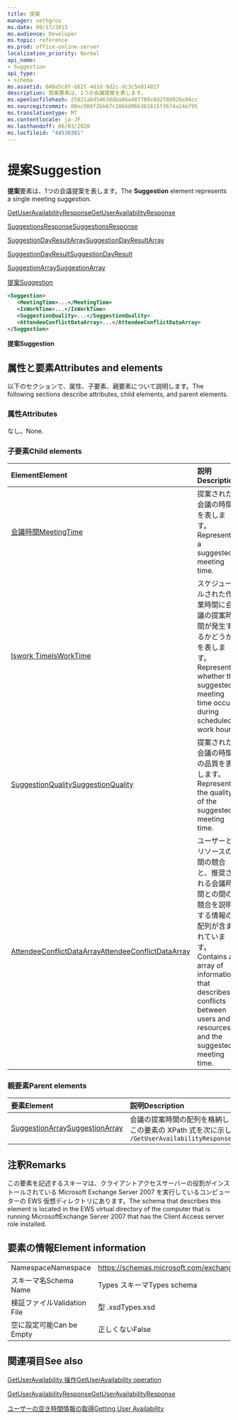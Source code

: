 ```yaml
---
title: 提案
manager: sethgros
ms.date: 09/17/2015
ms.audience: Developer
ms.topic: reference
ms.prod: office-online-server
localization_priority: Normal
api_name:
- Suggestion
api_type:
- schema
ms.assetid: 040a5c8f-b62f-4d1d-9d2c-dc3c5e01481f
description: 提案要素は、1つの会議提案を表します。
ms.openlocfilehash: 25821abd5463ddba86a487709c8d2f8d928a94cc
ms.sourcegitcommit: 88ec988f2bb67c1866d06b361615f3674a24e795
ms.translationtype: MT
ms.contentlocale: ja-JP
ms.lasthandoff: 06/03/2020
ms.locfileid: "44530381"
---
```

# <a name="suggestion"></a><span data-ttu-id="5b312-103">提案</span><span class="sxs-lookup"><span data-stu-id="5b312-103">Suggestion</span></span>

<span data-ttu-id="5b312-104">**提案**要素は、1つの会議提案を表します。</span><span class="sxs-lookup"><span data-stu-id="5b312-104">The **Suggestion** element represents a single meeting suggestion.</span></span> 
  
[<span data-ttu-id="5b312-105">GetUserAvailabilityResponse</span><span class="sxs-lookup"><span data-stu-id="5b312-105">GetUserAvailabilityResponse</span></span>](getuseravailabilityresponse.md)
  
[<span data-ttu-id="5b312-106">SuggestionsResponse</span><span class="sxs-lookup"><span data-stu-id="5b312-106">SuggestionsResponse</span></span>](suggestionsresponse.md)
  
[<span data-ttu-id="5b312-107">SuggestionDayResultArray</span><span class="sxs-lookup"><span data-stu-id="5b312-107">SuggestionDayResultArray</span></span>](suggestiondayresultarray.md)
  
[<span data-ttu-id="5b312-108">SuggestionDayResult</span><span class="sxs-lookup"><span data-stu-id="5b312-108">SuggestionDayResult</span></span>](suggestiondayresult.md)
  
[<span data-ttu-id="5b312-109">SuggestionArray</span><span class="sxs-lookup"><span data-stu-id="5b312-109">SuggestionArray</span></span>](suggestionarray.md)
  
[<span data-ttu-id="5b312-110">提案</span><span class="sxs-lookup"><span data-stu-id="5b312-110">Suggestion</span></span>](suggestion.md)
  
```xml
<Suggestion>
   <MeetingTime>...</MeetingTime>
   <IsWorkTime>...</IsWorkTime>
   <SuggestionQuality>...</SuggestionQuality>
   <AttendeeConflictDataArray>...</AttendeeConflictDataArray>
</Suggestion>
```

 <span data-ttu-id="5b312-111">**提案**</span><span class="sxs-lookup"><span data-stu-id="5b312-111">**Suggestion**</span></span>
## <a name="attributes-and-elements"></a><span data-ttu-id="5b312-112">属性と要素</span><span class="sxs-lookup"><span data-stu-id="5b312-112">Attributes and elements</span></span>

<span data-ttu-id="5b312-113">以下のセクションで、属性、子要素、親要素について説明します。</span><span class="sxs-lookup"><span data-stu-id="5b312-113">The following sections describe attributes, child elements, and parent elements.</span></span>
  
### <a name="attributes"></a><span data-ttu-id="5b312-114">属性</span><span class="sxs-lookup"><span data-stu-id="5b312-114">Attributes</span></span>

<span data-ttu-id="5b312-115">なし。</span><span class="sxs-lookup"><span data-stu-id="5b312-115">None.</span></span>
  
### <a name="child-elements"></a><span data-ttu-id="5b312-116">子要素</span><span class="sxs-lookup"><span data-stu-id="5b312-116">Child elements</span></span>

|<span data-ttu-id="5b312-117">**Element**</span><span class="sxs-lookup"><span data-stu-id="5b312-117">**Element**</span></span>|<span data-ttu-id="5b312-118">**説明**</span><span class="sxs-lookup"><span data-stu-id="5b312-118">**Description**</span></span>|
|:-----|:-----|
|[<span data-ttu-id="5b312-119">会議時間</span><span class="sxs-lookup"><span data-stu-id="5b312-119">MeetingTime</span></span>](meetingtime.md) <br/> |<span data-ttu-id="5b312-120">提案された会議の時間を表します。</span><span class="sxs-lookup"><span data-stu-id="5b312-120">Represents a suggested meeting time.</span></span>  <br/> |
|[<span data-ttu-id="5b312-121">Iswork Time</span><span class="sxs-lookup"><span data-stu-id="5b312-121">IsWorkTime</span></span>](isworktime.md) <br/> |<span data-ttu-id="5b312-122">スケジュールされた作業時間に会議の提案時間が発生するかどうかを表します。</span><span class="sxs-lookup"><span data-stu-id="5b312-122">Represents whether the suggested meeting time occurs during scheduled work hours.</span></span>  <br/> |
|[<span data-ttu-id="5b312-123">SuggestionQuality</span><span class="sxs-lookup"><span data-stu-id="5b312-123">SuggestionQuality</span></span>](suggestionquality.md) <br/> |<span data-ttu-id="5b312-124">提案された会議の時間の品質を表します。</span><span class="sxs-lookup"><span data-stu-id="5b312-124">Represents the quality of the suggested meeting time.</span></span>  <br/> |
|[<span data-ttu-id="5b312-125">AttendeeConflictDataArray</span><span class="sxs-lookup"><span data-stu-id="5b312-125">AttendeeConflictDataArray</span></span>](attendeeconflictdataarray.md) <br/> |<span data-ttu-id="5b312-126">ユーザーとリソースの間の競合と、推奨される会議時間との間の競合を説明する情報の配列が含まれています。</span><span class="sxs-lookup"><span data-stu-id="5b312-126">Contains an array of information that describes conflicts between users and resources and the suggested meeting time.</span></span>  <br/> |
   
### <a name="parent-elements"></a><span data-ttu-id="5b312-127">親要素</span><span class="sxs-lookup"><span data-stu-id="5b312-127">Parent elements</span></span>

|<span data-ttu-id="5b312-128">**要素**</span><span class="sxs-lookup"><span data-stu-id="5b312-128">**Element**</span></span>|<span data-ttu-id="5b312-129">**説明**</span><span class="sxs-lookup"><span data-stu-id="5b312-129">**Description**</span></span>|
|:-----|:-----|
|[<span data-ttu-id="5b312-130">SuggestionArray</span><span class="sxs-lookup"><span data-stu-id="5b312-130">SuggestionArray</span></span>](suggestionarray.md) <br/> |<span data-ttu-id="5b312-131">会議の提案時間の配列を格納します。</span><span class="sxs-lookup"><span data-stu-id="5b312-131">Contains an array of suggested meeting times.</span></span>  <br/> <span data-ttu-id="5b312-132">この要素の XPath 式を次に示します。</span><span class="sxs-lookup"><span data-stu-id="5b312-132">The following is the XPath expression to this element:</span></span>  <br/>  `/GetUserAvailabilityResponse/SuggestionsResponse/SuggestionDayResultArray/SuggestionDayResult[i]/SuggestionArray` <br/> |
   
## <a name="remarks"></a><span data-ttu-id="5b312-133">注釈</span><span class="sxs-lookup"><span data-stu-id="5b312-133">Remarks</span></span>

<span data-ttu-id="5b312-134">この要素を記述するスキーマは、クライアントアクセスサーバーの役割がインストールされている Microsoft Exchange Server 2007 を実行しているコンピューターの EWS 仮想ディレクトリにあります。</span><span class="sxs-lookup"><span data-stu-id="5b312-134">The schema that describes this element is located in the EWS virtual directory of the computer that is running MicrosoftExchange Server 2007 that has the Client Access server role installed.</span></span>
  
## <a name="element-information"></a><span data-ttu-id="5b312-135">要素の情報</span><span class="sxs-lookup"><span data-stu-id="5b312-135">Element information</span></span>

|||
|:-----|:-----|
|<span data-ttu-id="5b312-136">Namespace</span><span class="sxs-lookup"><span data-stu-id="5b312-136">Namespace</span></span>  <br/> |https://schemas.microsoft.com/exchange/services/2006/types  <br/> |
|<span data-ttu-id="5b312-137">スキーマ名</span><span class="sxs-lookup"><span data-stu-id="5b312-137">Schema Name</span></span>  <br/> |<span data-ttu-id="5b312-138">Types スキーマ</span><span class="sxs-lookup"><span data-stu-id="5b312-138">Types schema</span></span>  <br/> |
|<span data-ttu-id="5b312-139">検証ファイル</span><span class="sxs-lookup"><span data-stu-id="5b312-139">Validation File</span></span>  <br/> |<span data-ttu-id="5b312-140">型 .xsd</span><span class="sxs-lookup"><span data-stu-id="5b312-140">Types.xsd</span></span>  <br/> |
|<span data-ttu-id="5b312-141">空に設定可能</span><span class="sxs-lookup"><span data-stu-id="5b312-141">Can be Empty</span></span>  <br/> |<span data-ttu-id="5b312-142">正しくない</span><span class="sxs-lookup"><span data-stu-id="5b312-142">False</span></span>  <br/> |
   
## <a name="see-also"></a><span data-ttu-id="5b312-143">関連項目</span><span class="sxs-lookup"><span data-stu-id="5b312-143">See also</span></span>



[<span data-ttu-id="5b312-144">GetUserAvailability 操作</span><span class="sxs-lookup"><span data-stu-id="5b312-144">GetUserAvailability operation</span></span>](getuseravailability-operation.md)
  
[<span data-ttu-id="5b312-145">GetUserAvailabilityResponse</span><span class="sxs-lookup"><span data-stu-id="5b312-145">GetUserAvailabilityResponse</span></span>](getuseravailabilityresponse.md)


[<span data-ttu-id="5b312-146">ユーザーの空き時間情報の取得</span><span class="sxs-lookup"><span data-stu-id="5b312-146">Getting User Availability</span></span>](https://msdn.microsoft.com/library/d4133fcb-9b0f-4e6b-aadf-a389da83516a%28Office.15%29.aspx)

